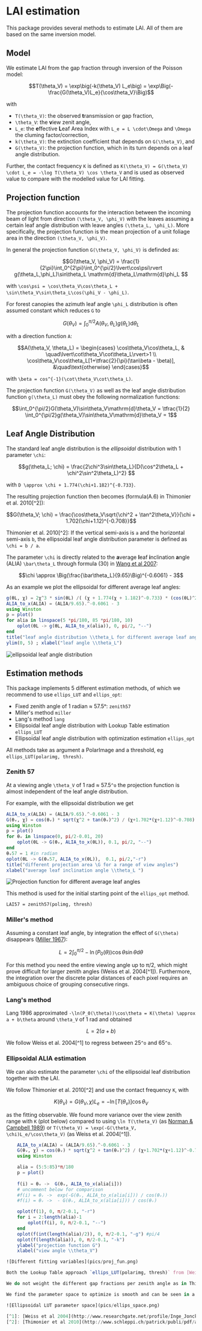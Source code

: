 # LAI estimation

This package provides several methods to estimate LAI. All of them are based on the same inversion model.

## Model

We estimate LAI from the gap fraction through inversion of the Poisson model:

```math
T(\theta_V) = \exp\big(-k(\theta_V) L_e\big) = \exp\Big(-\frac{G(\theta_V)L_e}{\cos\theta_V}\Big)
```

with 

* ``T(\theta_V)``: the observed **t**ransmission or gap fraction,
* ``\theta_V``: the **v**iew zenit angle,
* ``L_e``: the **e**ffective **L**eaf Area Index with ``L_e = L \cdot\Omega`` and ``\Omega`` the cluming factor/correction,
* ``k(\theta_V)``: the extinction coefficient that depends on ``G(\theta_V)``, and
* ``G(\theta_V)``: the projection function, which in its turn depends on a leaf angle distribution.

Further, the contact frequency ``K`` is defined as ``K(\theta_V) = G(\theta_V) \cdot L_e = -\log T(\theta_V) \cos \theta_V`` and is used as observed value to compare with the modelled value for LAI fitting.

## Projection function

The projection function accounts for the interaction between the incoming beam of light from direction ``(\theta_V, \phi_V)`` with the leaves assuming a certain leaf angle distribution with leave angles ``(\theta_L, \phi_L)``. More specifically, the projection function is the mean projection of a unit foliage area in the direction ``(\theta_V, \phi_V)``.

In general the projection function ``G(\theta_V, \phi_V)`` is definded as:
```math
G(\theta_V, \phi_V) = \frac{1}{2\pi}\int_0^{2\pi}\int_0^{\pi/2}\lvert\cos\psi\rvert g(\theta_L,\phi_L)\sin\theta_L \mathrm{d}\theta_L\mathrm{d}\phi_L 
```
with ``\cos\psi = \cos\theta_V\cos\theta_L + \sin\theta_V\sin\theta_L\cos(\phi_V - \phi_L)``.

For forest canopies the azimuth leaf angle ``\phi_L`` distribution is often assumed constant which reduces ``G`` to
```math
G(\theta_V) = \int_0^{\pi/2}A(\theta_V,\theta_L)g(\theta_L)\mathrm{d}\theta_L
```

with a direction function ``A``: 
```math
A(\theta_V, \theta_L) = \begin{cases} 
    \cos\theta_V\cos\theta_L, & \quad\lvert\cot\theta_V\cot\theta_L\rvert>1 \\ 
    \cos\theta_V\cos\theta_L[1+\tfrac{2}{\pi}(\tan\beta - \beta)], &\quad\text{otherwise}
\end{cases}
```
with ``\beta = cos^{-1}(\cot\theta_V\cot\theta_L)``.

The projection function ``G(\theta_V)`` as well as the leaf angle distribution function ``g(\theta_L)`` must obey the following normalization functions:
```math
\int_0^{\pi/2}G(\theta_V)\sin\theta_V\mathrm{d}\theta_V = \tfrac{1}{2}
\int_0^{\pi/2}g(\theta_V)\sin\theta_V\mathrm{d}\theta_V = 1
```

## Leaf Angle Distribution

The standard leaf angle distribution is the _ellipsoidal_ distribution with 1 parameter ``\chi``:

```math
g(\theta_L; \chi) = \frac{2\chi^3\sin\theta_L}{D(\cos^2\theta_L + \chi^2\sin^2\theta_L)^2} 
```

with ``D \approx \chi + 1.774(\chi+1.182)^{-0.733}``.

The resulting projection function then becomes (formula(A.6) in Thimonier et al. 2010[^2]):

```math
G(\theta_V; \chi) = \frac{\cos\theta_V\sqrt{\chi^2 + \tan^2\theta_V}}{\chi + 1.702(\chi+1.12)^{-0.708}}
```

Thimonier et al. 2010[^2]: If the vertical semi-axis is ``a`` and the horizontal semi-axis ``b``, the ellipsoidal leaf angle distribution parameter is defined as ``\chi = b / a``. 

The parameter ``\chi`` is directly related to the **a**verage **l**eaf **i**nclination **a**ngle (ALIA) ``\bar\theta_L`` through formula (30) in [Wang et al 2007](https://www.researchgate.net/profile/Zhao-Liang_Li/publication/223802149_Comparison_of_leaf_angle_distribution_functions_Effects_on_extinction_coefficient_and_fraction_of_sunlit_foliage/links/0a85e52f1171314efe000000.pdf):
```math
\chi \approx \Big(\frac{\bar\theta_L}{9.65}\Big)^{-0.6061} - 3
```


As an example we plot the ellipsoidal for different average leaf angles:

```julia
g(θL, χ) = 2χ^3 * sin(θL) /( (χ + 1.774(χ + 1.182)^-0.733) * (cos(θL)^2 +  χ^2*sin(θL)^2)^2)
ALIA_to_x(ALIA) = (ALIA/9.65).^-0.6061 - 3
using Winston
p = plot()
for alia in linspace(5 *pi/180, 85 *pi/180, 10)
    oplot(θL -> g(θL, ALIA_to_x(alia)), 0, pi/2, "--")
end
title("leaf angle distribution \\theta_L for different average leaf angles")
ylim(0, 5) ; xlabel("leaf angle \\theta_L")
```
![ellipsoidal leaf angle distribution](pics/ellips_distr.png)

## Estimation methods

This package implements 5 different estimation methods, of which we recommend to use `ellips_LUT` and `ellips_opt`:

* Fixed zenith angle of 1 radian ≈ 57.5ᵒ: `zenith57`
* Miller's method `miller`
* Lang's method `lang`
* Ellipsoidal leaf angle distribution with Lookup Table estimation `ellips_LUT`
* Ellipsoidal leaf angle distribution with optimization estimation `ellips_opt`

All methods take as argument a PolarImage and a threshold, eg `ellips_LUT(polarimg, thresh)`.

### Zenith 57

At a viewing angle ``\theta_V`` of 1 rad ≈ 57.5``^o`` the projection function is almost independent of the leaf angle distribution. 

For example, with the ellipsoidal distribution we get
    
```julia
ALIA_to_x(ALIA) = (ALIA/9.65).^-0.6061 - 3
G(θᵥ, χ) = cos(θᵥ) * sqrt(χ^2 + tan(θᵥ)^2) / (χ+1.702*(χ+1.12)^-0.708)
using Winston
p = plot()
for θᵥ in linspace(0, pi/2-0.01, 20)        
    oplot(θL -> G(θᵥ, ALIA_to_x(θL)), 0.1, pi/2, "--")     
end
θᵥ57 = 1 #in radian
oplot(θL -> G(θᵥ57, ALIA_to_x(θL)),  0.1, pi/2,"-r")
title("different projection area \G for a range of view angles")
xlabel("average leaf inclination angle \\theta_L ")
```

![Projection function for different average leaf angles](pics/zenith57.png)

This method is used for the initial starting point of the `ellips_opt` method. 

    LAI57 = zenith57(polimg, thresh) 

### Miller's method

Assuming a constant leaf angle, by integration the effect of ``G(\theta)`` disappears ([Miller 1967](https://www.researchgate.net/publication/236770486_A_formula_for_average_foliage_density)):
```math
L = 2 \int_0^{\pi/2} -\ln(P_0(\theta))\cos\theta \sin\theta \mathrm{d} \theta
```

For this method you need the entire viewing angle up to π/2, which might prove difficult for larger zenith angles (Weiss et al. 2004[^1]). Furthermore, the integration over the discrete polar distances of each pixel requires an ambiguous choice of grouping consecutive rings.

### Lang's method

Lang 1986 approximated ``-\ln(P_0(\theta))\cos\theta = K(\theta) \approx a + b\theta`` around ``\theta_V`` of 1 rad and obtained 
```math
L = 2(a+b)
```

We follow Weiss et al. 2004[^1] to regress between 25``^o`` and 65``^o``.

### Ellipsoidal ALIA estimation

We can also estimate the parameter ``\chi`` of the ellipsoidal leaf distribution together with the LAI. 

We follow Thimonier et al. 2010[^2] and use the contact frequency ``K``, with 
```math
K(\theta_V) = G(\theta_V, \chi)L_e = -\ln[T(\theta_v)] \cos\theta_V
``` 

as the fitting observable. We found more variance over the view zenith range with ``K`` (plot below) compared to using ``\ln T(\theta_V)`` (as [Norman & Campbell 1989](http://link.springer.com/chapter/10.1007%2F978-94-009-2221-1_14)) or ``T(\theta_V) = \exp(-G(\theta_V, \chi)L_e/\cos\theta_V)`` (as Weiss et al. 2004[^1]).

```julia
    ALIA_to_x(ALIA) = (ALIA/9.65).^-0.6061 - 3
    G(θᵥ, χ) = cos(θᵥ) * sqrt(χ^2 + tan(θᵥ)^2) / (χ+1.702*(χ+1.12)^-0.708)
    using Winston

    alia = (5:5:85)*π/180
    p = plot()
    
    f(i) = θᵥ ->  G(θᵥ, ALIA_to_x(alia[i]))
    # uncomment below for comparison
    #f(i) = θᵥ ->  exp(-G(θᵥ, ALIA_to_x(alia[i])) / cos(θᵥ))
    #f(i) = θᵥ ->  - G(θᵥ, ALIA_to_x(alia[i])) / cos(θᵥ)

    oplot(f(1), 0, π/2-0.1, "-r")
    for i = 2:length(alia)-1
        oplot(f(i), 0, π/2-0.1, "--")
    end
    oplot(f(int(length(alia)/2)), 0, π/2-0.1, "-g") #pi/4
    oplot(f(length(alia)), 0, π/2-0.1, "-k")
    ylabel("projection function G")
    xlabel("view angle \\theta_V")

![Different fitting variables](pics/proj_fun.png)

Both the Lookup Table approach `ellips_LUT(polarimg, thresh)` from [Weiss et al. 2004][^1] and the optimization method `ellips_opt(polarimg, thresh)`from Thimonier et al. 2010[^2] are implemented. 

We do not weight the different gap fractions per zenith angle as in Thimonier et al. 2010[^2], but we use weighted rings with each a similar amount of pixels. We also use more view zenith rings than in the originals papers because digital cameras have much more pixels these day.

We find the parameter space to optimize is smooth and can be seen in a heat map with LUT values and 25 closest solutions in red circles:

![Ellipsoidal LUT parameter space](pics/ellips_space.png)

[^1]: [Weiss et al 2004](http://www.researchgate.net/profile/Inge_Jonckheere/publication/222931516_Review_of_methods_for_in_situ_leaf_area_index_(LAI)_determination_Part_II._Estimation_of_LAI_errors_and_sampling/links/09e4150cefe5a4fea5000000.pdf)
[^2]: [Thimonier et al 2010](http://www.schleppi.ch/patrick/publi/pdf/atal10b.pdf)
